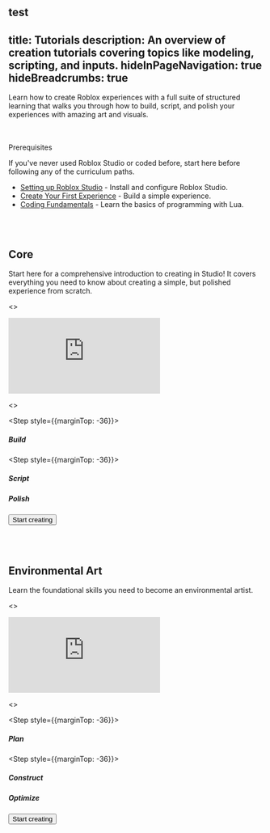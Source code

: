 test
---
title: Tutorials
description: An overview of creation tutorials covering topics like modeling, scripting, and inputs.
hideInPageNavigation: true
hideBreadcrumbs: true
---

Learn how to create Roblox experiences with a full suite of structured learning
that walks you through how to build, script, and polish your experiences with
amazing art and visuals.

<br /> <br />
<a href="" id="prereqs"> </a>
<BaseAccordion>
<AccordionSummary>
<Typography variant="h4">Prerequisites</Typography>

</AccordionSummary>
<AccordionDetails>

<Typography variant="body2" color="textSecondary" component="p">
If you've never used Roblox Studio or coded before, start here before following any of the curriculum paths.
</Typography>

- [Setting up Roblox Studio](../studio/setting-up-roblox-studio.md) - Install
  and configure Roblox Studio.
- [Create Your First Experience](first-experience/index.md) - Build a simple experience.
- [Coding Fundamentals](../tutorials/fundamentals/coding-1/coding-fundamentals.md) - Learn the basics of programming with Lua.

</AccordionDetails>
</BaseAccordion>

<br /> <br />

<Card>

<CardContent>

<h2 style={{marginBottom: 12}}>Core</h2>

<Typography variant="body2" color="textSecondary" component="p">
Start here for a comprehensive introduction to creating in Studio! It covers
everything you need to know about creating a simple, but polished experience from scratch.
</Typography>

<>
<Grid
    alignItems="stretch"
    container
    direction="row">

<Grid item md={6} xs={12}
    direction="column"  >

<div class="container"
style={{position: "relative", paddingBottom: "56.25%", height: 0}}>
<iframe src="https://www.youtube-nocookie.com/embed/zi0hIuPDyWc" title="YouTube video player" frameborder="0" allow="accelerometer; autoplay; clipboard-write; encrypted-media; gyroscope; picture-in-picture; web-share" allowfullscreen  style={{position: "absolute", top: 0, left: 0, width: "90%", height: "90%"}}></iframe>
</div>

</Grid>

<Grid item md={6} xs={12} direction='column'>

<>
<Stepper activeStep={3} orientation="vertical">

<Step style={{marginTop: -36}}>
<StepLabel optional="Create the basic structure of the world with in-Studio assets.">

<h5 style={{marginTop: 36}}>Build</h5>
</StepLabel>

</Step>

<Step style={{marginTop: -36}}>
<StepLabel
 optional="Create the gameplay for the experience using Luau scripts.">

<h5 style={{marginTop: 36}}>Script</h5>
</StepLabel>
</Step>
<Step style={{marginTop: -36}}>
<StepLabel optional="Add lighting, visual effects, and high-quality 3D assets." >
<h5 style={{marginTop: 36}}>Polish</h5>
</StepLabel>
</Step>
</Stepper>
</>

</Grid>

</Grid>
</>

<a href="core/index.md">
  <Button
    variant="contained"
    size="large">
  Start creating
  </Button>
</a>
</CardContent>

</Card>

<br /> <br />

<Card>

<CardContent>

<h2 style={{marginBottom: 12}}>Environmental Art</h2>

<Typography variant="body2" color="textSecondary" component="p">
Learn the foundational skills you need to become an environmental artist.
</Typography>

<>
<Grid
    alignItems="stretch"
    container
    direction="row">

<Grid item md={6} xs={12}
    direction="column"  >

<div class="container"
style={{position: "relative", paddingBottom: "56.25%", height: 0}}>
<iframe src="https://www.youtube-nocookie.com/embed/nwShvDmFHWc?si=2gk0n6cb9uq-48Ni" title="YouTube video player" frameborder="0" allow="accelerometer; autoplay; clipboard-write; encrypted-media; gyroscope; picture-in-picture; web-share" allowfullscreen  style={{position: "absolute", top: 0, left: 0, width: "90%", height: "90%"}}></iframe>
</div>

</Grid>

<Grid item md={6} xs={12} direction='column'>

<>
<Stepper activeStep={3} orientation="vertical">

<Step style={{marginTop: -36}}>
<StepLabel optional="Create a plan for your environment and necessary assets.">

<h5 style={{marginTop: 36}}>Plan</h5>
</StepLabel>

</Step>

<Step style={{marginTop: -36}}>
<StepLabel
 optional="Assemble and apply your asset library to the 3D space to bring your world to life.">

<h5 style={{marginTop: 36}}>Construct</h5>
</StepLabel>
</Step>
<Step style={{marginTop: -36}}>
<StepLabel optional="Configure your assets and Studio settings to keep your frame rate and performance levels high." >
<h5 style={{marginTop: 36}}>Optimize</h5>
</StepLabel>
</Step>
</Stepper>
</>

</Grid>

</Grid>
</>

<a href="environmental-art/index.md">
  <Button
    variant="contained"
    size="large">
  Start creating
  </Button>
</a>
</CardContent>

</Card>
